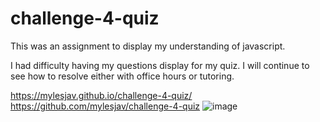 # challenge-4-quiz

This was an assignment to display my understanding of javascript.  

I had difficulty having my questions display for my quiz.  I will continue to see how to resolve either with office hours or tutoring.


https://mylesjav.github.io/challenge-4-quiz/
https://github.com/mylesjav/challenge-4-quiz
![image](https://github.com/mylesjav/challenge-4-quiz/assets/152746324/1b12716a-7dbd-430a-bb4c-3e556c513b70)
